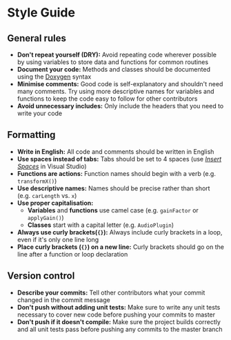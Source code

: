 # Style Guide

## General rules

* **Don't repeat yourself (DRY):** Avoid repeating code wherever possible by using variables to store data and functions for common routines
* **Document your code:** Methods and classes should be documented using the [Doxygen](https://www.stack.nl/~dimitri/doxygen/manual/commands.html) syntax
* **Minimise comments:** Good code is self-explanatory and shouldn't need many comments. Try using more descriptive names for variables and functions to keep the code easy to follow for other contributors
* **Avoid unnecessary includes:** Only include the headers that you need to write your code

## Formatting

* **Write in English:** All code and comments should be written in English
* **Use spaces instead of tabs:** Tabs should be set to 4 spaces (use [*Insert Spaces*](https://msdn.microsoft.com/en-us/library/aa265718(v=vs.60).aspx) in Visual Studio)
* **Functions are actions:** Function names should begin with a verb (e.g. `transformX()`)
* **Use descriptive names:** Names should be precise rather than short (e.g. `carLength` vs. `x`)
* **Use proper capitalisation:**
  * **Variables** and **functions** use camel case (e.g. `gainFactor` or `applyGain()`)
  * **Classes** start with a capital letter (e.g. `AudioPlugin`)
* **Always use curly brackets(`{}`):** Always include curly brackets in a loop, even if it's only one line long
* **Place curly brackets (`{}`) on a new line:** Curly brackets should go on the line after a function or loop declaration

## Version control

* **Describe your commits:** Tell other contributors what your commit changed in the commit message
* **Don't push without adding unit tests:** Make sure to write any unit tests necessary to cover new code before pushing your commits to master
* **Don't push if it doesn't compile:** Make sure the project builds correctly and all unit tests pass before pushing any commits to the master branch
